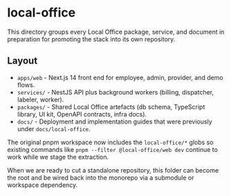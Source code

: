 # local-office

This directory groups every Local Office package, service, and document in preparation for promoting the stack into its own repository.

## Layout
- `apps/web` - Next.js 14 front end for employee, admin, provider, and demo flows.
- `services/` - NestJS API plus background workers (billing, dispatcher, labeler, worker).
- `packages/` - Shared Local Office artefacts (db schema, TypeScript library, UI kit, OpenAPI contracts, infra docs).
- `docs/` - Deployment and implementation guides that were previously under `docs/local-office`.

The original pnpm workspace now includes the `local-office/*` globs so existing commands like `pnpm --filter @local-office/web dev` continue to work while we stage the extraction.

When we are ready to cut a standalone repository, this folder can become the root and be wired back into the monorepo via a submodule or workspace dependency.

